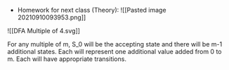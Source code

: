 
* Homework for next class (Theory):
![[Pasted image 20210910093953.png]]

![[DFA Multiple of 4.svg]]


For any multiple of m, S_0 will be the accepting state and there will be m-1 additional states. Each will represent one additional value added from 0 to m. Each will have appropriate transitions. 
